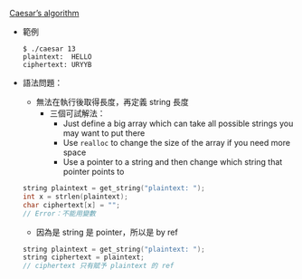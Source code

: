 [Caesar’s algorithm](https://cs50.harvard.edu/x/2021/psets/2/caesar/#caesar)

- 範例

  ```shell
  $ ./caesar 13
  plaintext:  HELLO
  ciphertext: URYYB
  ```

- 語法問題：

  - 無法在執行後取得長度，再定義 string 長度
    - 三個可試解法：
      - Just define a big array which can take all possible strings you may want to put there
      - Use `realloc` to change the size of the array if you need more space
      - Use a pointer to a string and then change which string that pointer points to

  ```c
  string plaintext = get_string("plaintext: ");
  int x = strlen(plaintext);
  char ciphertext[x] = "";
  // Error：不能用變數
  ```

  - 因為是 string 是 pointer，所以是 by ref

  ```c
  string plaintext = get_string("plaintext: ");
  string ciphertext = plaintext;
  // ciphertext 只有賦予 plaintext 的 ref
  ```
